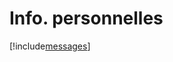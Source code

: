 # Info. personnelles

[!include[messages](infopersonnelles.messages.autogen.md)]









































